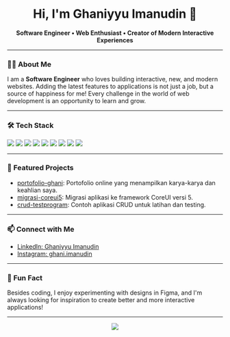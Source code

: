 <!-- GitHub Profile README for ghaniproject -->

<h1 align="center">Hi, I'm Ghaniyyu Imanudin 👋</h1>
<p align="center">
  <b>Software Engineer • Web Enthusiast • Creator of Modern Interactive Experiences</b>
</p>

---

### 👨‍💻 About Me

I am a <b>Software Engineer</b> who loves building interactive, new, and modern websites. Adding the latest features to applications is not just a job, but a source of happiness for me! Every challenge in the world of web development is an opportunity to learn and grow.

---

### 🛠️ Tech Stack

<p>
  <img src="https://img.shields.io/badge/JavaScript-323330?style=for-the-badge&logo=javascript&logoColor=F7DF1E"/>
  <img src="https://img.shields.io/badge/Vue.js-35495E?style=for-the-badge&logo=vue.js&logoColor=4FC08D"/>
  <img src="https://img.shields.io/badge/Angular-DD0031?style=for-the-badge&logo=angular&logoColor=white"/>
  <img src="https://img.shields.io/badge/Next.js-000000?style=for-the-badge&logo=nextdotjs&logoColor=white"/>
  <img src="https://img.shields.io/badge/NestJS-E0234E?style=for-the-badge&logo=nestjs&logoColor=white"/>
  <img src="https://img.shields.io/badge/Express.js-404D59?style=for-the-badge"/>
  <img src="https://img.shields.io/badge/PostgreSQL-316192?style=for-the-badge&logo=postgresql&logoColor=white"/>
  <img src="https://img.shields.io/badge/MySQL-4479A1?style=for-the-badge&logo=mysql&logoColor=white"/>
  <img src="https://img.shields.io/badge/Figma-F24E1E?style=for-the-badge&logo=figma&logoColor=white"/>
</p>

---

### 🚀 Featured Projects

- [portofolio-ghani](https://github.com/ghaniproject/portofolio-ghani): Portofolio online yang menampilkan karya-karya dan keahlian saya.
- [migrasi-coreui5](https://github.com/ghaniproject/migrasi-coreui5): Migrasi aplikasi ke framework CoreUI versi 5.
- [crud-testprogram](https://github.com/ghaniproject/crud-testprogram): Contoh aplikasi CRUD untuk latihan dan testing.

---

### 📫 Connect with Me

- [LinkedIn: Ghaniyyu Imanudin](https://www.linkedin.com/in/ghaniyyu-imanudin)
- [Instagram: ghani.imanudin](https://instagram.com/ghani.imanudin)

---

### 🌱 Fun Fact

Besides coding, I enjoy experimenting with designs in Figma, and I'm always looking for inspiration to create better and more interactive applications!

---

<p align="center">
  <img src="https://github-readme-stats.vercel.app/api?username=ghaniproject&show_icons=true&theme=radical" />
</p>
